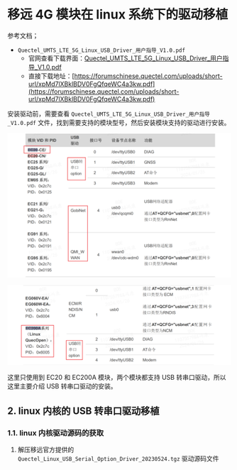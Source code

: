 # 移远 4G 模块在 linux 系统下的驱动移植

参考文档；
- `Quectel_UMTS_LTE_5G_Linux_USB_Driver_用户指导_V1.0.pdf`
    - 官网查看下载界面：[Quectel_UMTS_LTE_5G_Linux_USB_Driver_用户指导_V1.0.pdf](https://www.quectel.com.cn/download/quectel_umts_lte_5g_linux_usb_driver_%e7%94%a8%e6%88%b7%e6%8c%87%e5%af%bc_v1-0)
    - 直接下载地址：[https://forumschinese.quectel.com/uploads/short-url/xpMd7lXBklBDV0FgQfqeWC4a3kw.pdf](https://forumschinese.quectel.com/uploads/short-url/xpMd7lXBklBDV0FgQfqeWC4a3kw.pdf)

安装驱动前，需要查看 `Quectel_UMTS_LTE_5G_Linux_USB_Driver_用户指导_V1.0.pdf` 文件，找到需要支持的模块型号，然后安装模块支持的驱动进行安装。

![linux系统下的驱动移植0-1](png/linux系统下的驱动移植0-1.png ) 

![linux系统下的驱动移植0-2](png/linux系统下的驱动移植0-2.png)

这里只使用到 EC20 和 EC200A 模块，两个模块都支持 USB 转串口驱动，所以这里主要介绍 USB 转串口驱动的安装。

## 2. linux 内核的 USB 转串口驱动移植
### 1.1. linux 内核驱动源码的获取
1. 解压移远官方提供的 `Quectel_Linux_USB_Serial_Option_Driver_20230524.tgz` 驱动源码文件
